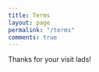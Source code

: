 ```yaml
---
title: Terms
layout: page
permalink: "/terms"
comments: true
---
```


Thanks for your visit lads!
